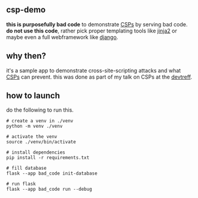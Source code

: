 ## csp-demo

**this is purposefully bad code** to demonstrate [CSPs](https://developer.mozilla.org/en-US/docs/Web/HTTP/CSP) by serving bad code. **do not use this code**, rather pick proper templating tools like [jinja2](https://jinja.palletsprojects.com/en/3.1.x/) or maybe even a full webframework like [django](https://www.djangoproject.com/).

## why then?

it's a sample app to demonstrate cross-site-scripting attacks and what [CSPs](https://developer.mozilla.org/en-US/docs/Web/HTTP/CSP) can prevent. this was done as part of my talk on CSPs at the [devtreff](https://www.devtreff.com/).

## how to launch

do the following to run this.

```
# create a venv in ./venv
python -m venv ./venv

# activate the venv
source ./venv/bin/activate

# install dependencies
pip install -r requirements.txt

# fill database
flask --app bad_code init-database

# run flask
flask --app bad_code run --debug
```
